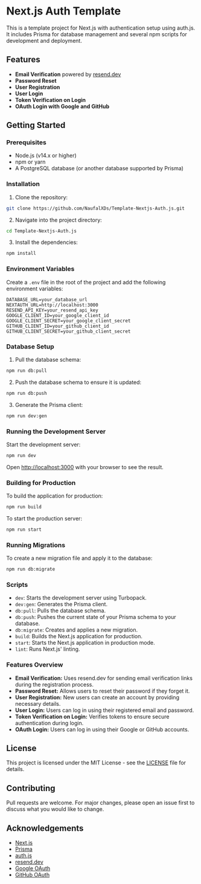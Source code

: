 # Next.js Auth Template

This is a template project for Next.js with authentication setup using auth.js. It includes Prisma for database management and several npm scripts for development and deployment.

## Features

- **Email Verification** powered by [resend.dev](https://resend.dev/)
- **Password Reset**
- **User Registration**
- **User Login**
- **Token Verification on Login**
- **OAuth Login with Google and GitHub**

## Getting Started

### Prerequisites

- Node.js (v14.x or higher)
- npm or yarn
- A PostgreSQL database (or another database supported by Prisma)

### Installation

1. Clone the repository:
```sh
git clone https://github.com/NaufalXDs/Template-Nextjs-Auth.js.git
```
2. Navigate into the project directory:
```sh
cd Template-Nextjs-Auth.js
```
3. Install the dependencies:
```sh
npm install
```

### Environment Variables

Create a `.env` file in the root of the project and add the following environment variables:

```
DATABASE_URL=your_database_url
NEXTAUTH_URL=http://localhost:3000
RESEND_API_KEY=your_resend_api_key
GOOGLE_CLIENT_ID=your_google_client_id
GOOGLE_CLIENT_SECRET=your_google_client_secret
GITHUB_CLIENT_ID=your_github_client_id
GITHUB_CLIENT_SECRET=your_github_client_secret
```

### Database Setup

1. Pull the database schema:
```sh
npm run db:pull
```
2. Push the database schema to ensure it is updated:
```sh
npm run db:push
```
3. Generate the Prisma client:
```sh
npm run dev:gen
```

### Running the Development Server

Start the development server:
```sh
npm run dev
```

Open [http://localhost:3000](http://localhost:3000) with your browser to see the result.

### Building for Production

To build the application for production:
```sh
npm run build
```

To start the production server:
```sh
npm run start
```

### Running Migrations

To create a new migration file and apply it to the database:
```sh
npm run db:migrate
```

### Scripts

- `dev`: Starts the development server using Turbopack.
- `dev:gen`: Generates the Prisma client.
- `db:pull`: Pulls the database schema.
- `db:push`: Pushes the current state of your Prisma schema to your database.
- `db:migrate`: Creates and applies a new migration.
- `build`: Builds the Next.js application for production.
- `start`: Starts the Next.js application in production mode.
- `lint`: Runs Next.js' linting.

### Features Overview

- **Email Verification:** Uses resend.dev for sending email verification links during the registration process.
- **Password Reset:** Allows users to reset their password if they forget it.
- **User Registration:** New users can create an account by providing necessary details.
- **User Login:** Users can log in using their registered email and password.
- **Token Verification on Login:** Verifies tokens to ensure secure authentication during login.
- **OAuth Login:** Users can log in using their Google or GitHub accounts.

## License

This project is licensed under the MIT License - see the [LICENSE](LICENSE) file for details.

## Contributing

Pull requests are welcome. For major changes, please open an issue first to discuss what you would like to change.

## Acknowledgements

- [Next.js](https://nextjs.org/)
- [Prisma](https://www.prisma.io/)
- [auth.js](https://authjs.dev/)
- [resend.dev](https://resend.dev/)
- [Google OAuth](https://developers.google.com/identity/protocols/oauth2)
- [GitHub OAuth](https://docs.github.com/en/developers/apps/building-oauth-apps)